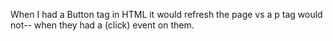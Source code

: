 When I had a Button tag in HTML it would refresh the page vs a p tag would not-- when they had a (click) event on them.
